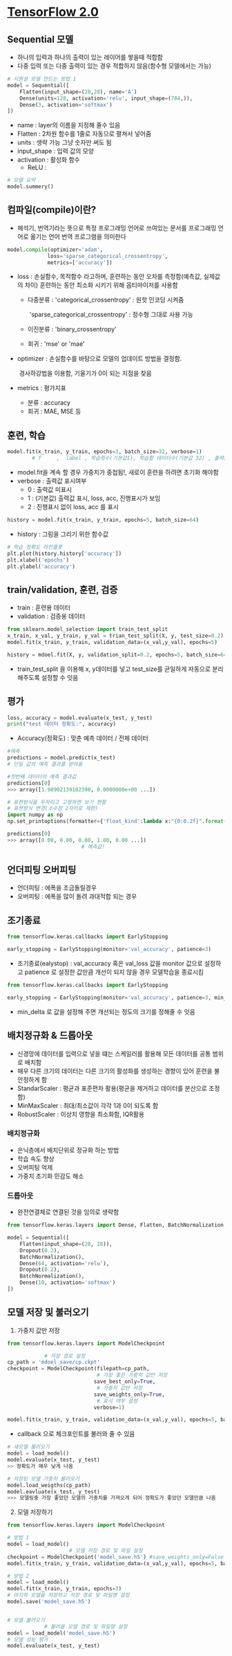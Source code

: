 # [TensorFlow 2.0](https://www.youtube.com/playlist?list=PLSlDi2AkDv82pFZvTKP10oUAXenBZwpl7)

## Sequential 모델

- 하나의 입력과 하나의 출력이 있는 레이어를 쌓을때 적합함
- 다중 입력 또는 다중 출력이 있는 경우 적합하지 않음(함수형 모델에서는 가능)

```python
# 시퀀셜 모델 만드는 방법 1
model = Sequential([
    Flatten(input_shape=(28,28), name='A')
    Dense(units=128, activation='relu', input_shape=(784,)),
    Dense(3, activation='softmax')
])

```

- name : layer의 이름을 지정해 줄수 있음
- Flatten : 2차원 함수를 1줄로 자동으로 펼쳐서 넣어줌
- units : 생략 가능 그냥 숫자만 써도 됨
- input_shape : 입력 값의 모양
- activation : 활성화 함수
  - ReLU : 



```python
# 모델 요약
model.summery()
```



## 컴파일(compile)이란?

- 해석기, 번역기라는 뜻으로 특정 프로그래밍 언어로 쓰여있는 문서를 프로그래밍 언어로 옮기는 언어 번역 프로그램을 의미한다



```python
model.compile(optimizer='adam',
             loss='sparse_categorical_crossentropy',
             metrics=['accuracy'])
```

- loss : 손실함수, 목적함수 라고하며, 훈련하는 동안 오차를 측정함(예측값, 실제값의 차이) 훈련하는 동안 최소화 시키기 위해 옵티마이저를 사용함

  - 다중분류 : 'categorical_crossentropy' : 원핫 인코딩 시켜줌

    ​		   'sparse_categorical_crossentropy' : 정수형 그대로 사용 가능

  - 이진분류 : 'binary_crossentropy'

  - 회귀 : 'mse' or 'mae'

- optimizer : 손실함수를 바탕으로 모델의 업데이트 방법을 결정함.

  ​			경사하강법을 이용함, 기울기가 0이 되는 지점을 찾음

- metrics : 평가지표

  - 분류 : accuracy
  - 회귀 : MAE, MSE 등



## 훈련, 학습

```python
model.fit(x_train, y_train, epochs=3, batch_size=32, verbose=1)
		# f     ,  label , 학습횟수(기본값1), 학습할 데이터수(기본값 32) , 출력값을 표시해주는 단계 0:미출력 

```

- model.fit을 계속 할 경우 가중치가 중첩됨!, 새로이 훈련을 하려면 초기화 해야함
- verbose : 출력값 표시여부
  - 0 :  출력값 미표시
  - 1 : (기본값) 출력값 표시, loss, acc, 진행표시가 보임
  - 2 : 진행표시 없이 loss, acc 를 표시

```python
history = model.fit(x_train, y_train, epochs=5, batch_size=64)
```

- history : 그림을 그리기 위한 함수값

```python
# 학습 정확도 라인플롯
plt.plot(history.history['accuracy'])
plt.xlabel('epochs')
plt.ylabel('accuracy')
```



## train/validation, 훈련, 검증

- train : 훈련용 데이터
- validation : 검증용 데이터

```python
from sklearn.model_selection import train_test_split
x_train, x_val, y_train, y_val = trian_test_split(X, y, test_size=0.2)
model.fit(x_train, y_train, validation_data=(x_val,y_val), epochs=5)

history = mdoel.fit(X, y, validation_split=0.2, epochs=5, batch_size=64, verbose=1)
```

- train_test_split 을 이용해 x, y데이터를 넣고 test_size를 균일하게 자동으로 분리해주도록 설정할 수 잇음



## 평가

```python
loss, accuracy = model.evaluate(x_test, y_test)
print("test 데이터 정확도:", accuracy)
```

- Accuracy(정확도) : 맞춘 예측 데이터 / 전체 데이터



```python
#예측
predictions = model.predict(x_test)
# 단일 값의 예측 결과를 받아옴

#첫번째 데이터의 예측 결과값
predictions[0]
>>> array([1.90902139102390, 0.0000000e+00 ...])

# 표현방식을 두자리고 고정하면 보기 편함
# 표현방식 변경(소수점 2자리로 제한)
import numpy as np
np.set_printoptions(formatter={'float_kind':lambda x:"{0:0.2f}".format(x)})

predictions[0]
>>> array([0.00, 0.00, 0.00, 1.00, 0.00 ...])
						# 예측값!
```



## 언더피팅 오버피팅

- 언더피팅 : 에폭을 조금돌릴경우
- 오버피팅 : 에폭을 많이 돌려 과대적합 되는 경우



## 조기종료

```python
from tensorflow.keras.callbacks import EarlyStopping

early_stopping = EarlyStopping(monitor='val_accuracy', patience=3)
```

- 조기종료(ealystop) : val_accuracy 혹은 val_loss 값을 monitor 값으로 설정하고 patience 로 설정한 값만큼 개선이 되지 않을 경우 모델학습을 종료시킴



```python
from tensorflow.keras.callbacks import EarlyStopping

early_stopping = EarlyStopping(monitor='val_accuracy', patience=3, min_delta=0.05)
```

- min_delta 로 값을 설정해 주면 개선되는 정도의 크기를 정해줄 수 잇음



## 배치정규화 & 드롭아웃

- 신경망에 데이터를 입력으로 넣을 떄는 스케일러를 활용해 모든 데이터를 공통 범위로 배치함
- 매우 다른 크기의 데이터는 다른 크기의 활성화를 생성하는 경향이 있어 훈련을 불안정하게 함
- StandarScaler : 평균과 표준편차 활용(평균을 제거하고 데이터를 분산으로 조정함)
- MinMaxScaler : 최대/최소값이 각각 1과 0이 되도록 함
- RobustScaler : 이상치 영향을 최소화함, IQR활용



### 배치정규화

- 은닉층에서 배치단위로 정규화 하는 방법
- 학습 속도 향상
- 오버피팅 억제
- 가중치 초기화 민감도 해소



### 드롭아웃

- 완전연결체로 연결된 것을 임의로 생략함

```python
from tensorflow.keras.layers import Dense, Flatten, BatchNormalization, Dropout

model = Sequential([
    Flatten(input_shape=(28, 28)),
    Dropout(0.2),
    BatchNormalization(),
    Dense(64, activation='relu'),
    Dropout(0.2),
    BatchNormalization(),
    Dense(10, activation='softmax')
])
```



## 모델 저장 및 불러오기

1. 가중치 값만 저장

```python
from tensorflow.keras.layers import ModelCheckpoint

			# 저장 경로 설정
cp_path = 'mdoel_save/cp.ckpt'
checkpoint = ModelCheckpoint(filepath=cp_path,
                             # 가장 좋은 가중치 값만 저장
                            save_best_only=True,
                             # 가중치 값만 저장
                            save_weights_only=True,
                             # 표시 여부 설정
                            verbose=1)

model.fit(x_train, y_train, validation_data=(x_val,y_val), epochs=5, batch_size=64, callbacks=[checkpoint])
```

- callback 으로 체크포인트를 불러와 줄 수 있음

```python
# 새모델 불러오기
model = load_model()
model.evaluate(x_test, y_test)
>> 정확도가 매우 낮게 나옴

# 저장된 모델 가중치 불러오기
model.load_weigths(cp_path)
model.eavluate(x_test, y_test)
>>> 모델링중 가장 좋았던 모델의 가중치를 가져오게 되어 정확도가 좋았던 모델만큼 나옴
```



2. 모델 저장하기

```python
from tensorflow.keras.layers import ModelCheckpoint

# 방법 1
model = load_model()
					# 모델 저장 경로 및 파일 설정
checkpoint = ModelCheckpoint('model_save.h5') #save_weights_only=False 기본값임
model.fit(x_train, y_train, validation_data=(x_val,y_val), epochs=5, batch_size=64, callbacks=[checkpoint])

# 방법 2
model = load_model()
model.fit(x_train, y_train, epochs=3)
# 마지막 모델을 저장하고 저장 경로 및 파일명 설정
model.save('model_save.h5')


# 모델 불러오기
			# 불러올 모델 경로 및 파일명 설정
model = load_model('model_save.h5')
# 모델 성능 평가
model.evaluate(x_test, y_test)

```





















